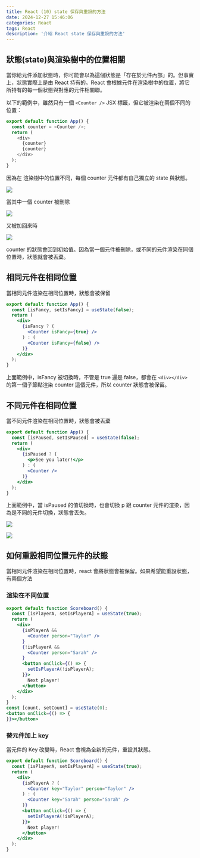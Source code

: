 ```yaml
---
title: React (10) state 保存與重設的方法
date: 2024-12-27 15:46:06
categories: React
tags: React
description: '介紹 React state 保存與重設的方法'
---
```


## 狀態(state)與渲染樹中的位置相關

當你給元件添加狀態時，你可能會以為這個狀態是「存在於元件內部」的。但事實上，狀態實際上是由 React 持有的。React 會根據元件在渲染樹中的位置，將它所持有的每一個狀態與對應的元件相關聯。

以下的範例中，雖然只有一個 `<Counter />` JSX 標籤，但它被渲染在兩個不同的位置：

```js
export default function App() {
  const counter = <Counter />;
  return (
    <div>
      {counter}
      {counter}
    </div>
  );
}
```

因為在 渲染樹中的位置不同，每個 counter 元件都有自己獨立的 state 與狀態。

![](../images/react/react-13.png)

當其中一個 counter 被刪除

![](../images/react/react-14.png)

又被加回來時

![](../images/react/react-15.png)

counter 的狀態會回到初始值。因為當一個元件被刪除，或不同的元件渲染在同個位置時，狀態就會被丟棄。

## 相同元件在相同位置

當相同元件渲染在相同位置時，狀態會被保留

```jsx
export default function App() {
  const [isFancy, setIsFancy] = useState(false);
  return (
    <div>
      {isFancy ? (
        <Counter isFancy={true} /> 
      ) : (
        <Counter isFancy={false} /> 
      )}
    </div>
  );
}
```

上面範例中，isFancy 被切換時，不管是 true 還是 false，都會在 `<div></div>` 的第一個子節點渲染 counter 這個元件，所以 counter 狀態會被保留。

## 不同元件在相同位置

當不同元件渲染在相同位置時，狀態會被丟棄

```jsx
export default function App() {
  const [isPaused, setIsPaused] = useState(false);
  return (
    <div>
      {isPaused ? (
        <p>See you later!</p> 
      ) : (
        <Counter /> 
      )}
    </div>
  );
}
```

上面範例中，當 isPaused 的值切換時，也會切換 p 跟 counter 元件的渲染，因為是不同的元件切換，狀態會丟失。

![](../images/react/react-16.png)

![](../images/react/react-17.png)

## 如何重設相同位置元件的狀態

當相同元件渲染在相同位置時，react 會將狀態會被保留。如果希望能重設狀態，有兩個方法

### 渲染在不同位置

```jsx
export default function Scoreboard() {
  const [isPlayerA, setIsPlayerA] = useState(true);
  return (
    <div>
      {isPlayerA &&
        <Counter person="Taylor" />
      }
      {!isPlayerA &&
        <Counter person="Sarah" />
      }
      <button onClick={() => {
        setIsPlayerA(!isPlayerA);
      }}>
        Next player!
      </button>
    </div>
  );
}
const [count, setCount] = useState(0);
<button onClick={() => {
}}></button>
```

### 替元件加上 key

當元件的 Key 改變時，React 會視為全新的元件，重設其狀態。

```jsx
export default function Scoreboard() {
  const [isPlayerA, setIsPlayerA] = useState(true);
  return (
    <div>
      {isPlayerA ? (
        <Counter key="Taylor" person="Taylor" />
      ) : (
        <Counter key="Sarah" person="Sarah" />
      )}
      <button onClick={() => {
        setIsPlayerA(!isPlayerA);
      }}>
        Next player!
      </button>
    </div>
  );
}
```



